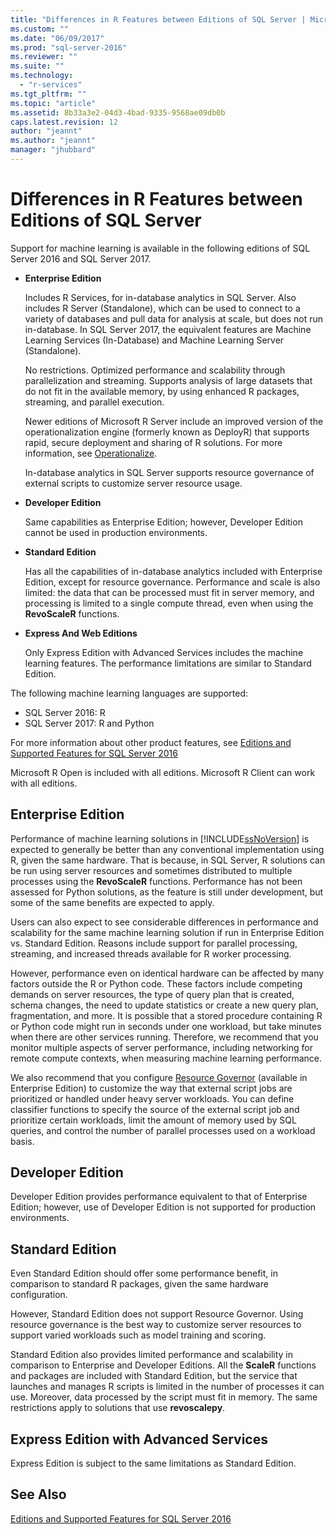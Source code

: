 ```yaml
---
title: "Differences in R Features between Editions of SQL Server | Microsoft Docs"
ms.custom: ""
ms.date: "06/09/2017"
ms.prod: "sql-server-2016"
ms.reviewer: ""
ms.suite: ""
ms.technology: 
  - "r-services"
ms.tgt_pltfrm: ""
ms.topic: "article"
ms.assetid: 8b33a3e2-04d3-4bad-9335-9568ae09db0b
caps.latest.revision: 12
author: "jeannt"
ms.author: "jeannt"
manager: "jhubbard"
---
```


# Differences in R Features between Editions of SQL Server
 
 Support for machine learning is available in the following editions of SQL Server 2016 and SQL Server 2017. 

  
-   **Enterprise Edition**  
    
     Includes R Services, for in-database analytics in SQL Server. Also includes R Server (Standalone), which can be used to connect to a variety of databases and pull data for analysis at scale, but does not run in-database.  In SQL Server 2017, the equivalent features are Machine Learning Services (In-Database) and Machine Learning Server (Standalone).

     No restrictions. Optimized performance and scalability through parallelization and streaming. Supports analysis of large datasets that do not fit in the available memory, by using enhanced R packages, streaming, and parallel execution.  

     
     Newer editions of Microsoft R Server include an improved version of the operationalization engine (formerly known as DeployR) that supports rapid, secure deployment and sharing of R solutions. For more information, see [Operationalize](https://msdn.microsoft.com/microsoft-r/operationalize/about).
  
     In-database analytics in SQL Server supports resource governance of external scripts to customize server resource usage.  
  
-   **Developer Edition**  

     Same capabilities as Enterprise Edition; however, Developer Edition cannot be used in production environments.  

  
-   **Standard Edition**  

     Has all the capabilities of in-database analytics included with Enterprise Edition, except for resource governance. Performance and scale is also limited: the data that can be processed must fit in server memory, and processing is limited to a single compute thread, even when using the **RevoScaleR** functions.
  
-   **Express And Web Editions**  
  
     Only Express Edition with Advanced Services includes the machine learning features. The performance limitations are similar to Standard Edition.  

The following machine learning languages are supported:

+ SQL Server 2016: R 
+ SQL Server 2017: R and Python

For more information about other product features, see [Editions and Supported Features for SQL Server 2016](../../sql-server/editions-and-supported-features-for-sql-server-2016.md) 
 
Microsoft R Open is included with all editions.
Microsoft R Client can work with all editions.
  
## Enterprise Edition  

Performance of machine learning solutions in [!INCLUDE[ssNoVersion](../../includes/ssnoversion-md.md)] is expected to generally be better than any conventional implementation using R, given the same hardware. That is because, in SQL Server, R solutions can be run using server resources and sometimes distributed to multiple processes using the **RevoScaleR** functions. Performance has not been assessed for Python solutions, as the feature is still under development, but some of the same benefits are expected to apply.  

Users can also expect to see considerable differences in performance and scalability for the same machine learning solution if run in Enterprise Edition vs. Standard Edition. Reasons include support for parallel processing, streaming, and increased threads available for R worker processing.  
  
However, performance even on identical hardware can be affected by many factors outside the R or Python code. These factors  include competing demands on server resources, the type of query plan that is created, schema changes, the need to update statistics or create a new query plan, fragmentation, and more. It is possible that a stored procedure containing R or Python code might run in seconds under one workload, but take minutes when there are other services running.  Therefore, we recommend that you monitor multiple aspects of server performance, including networking for remote compute contexts, when measuring machine learning performance.  

We also recommend that you configure [Resource Governor](../../relational-databases/resource-governor/resource-governor.md) (available in Enterprise Edition) to customize the way that external script jobs are prioritized or handled under heavy server workloads. You can define classifier functions to specify the source of the external script job and prioritize certain workloads, limit the amount of memory used by SQL queries,  and control the number of parallel processes used on a workload basis.  
  
## Developer Edition  

Developer Edition provides performance equivalent to that of Enterprise Edition; however, use of Developer Edition is not supported for production environments.  
  
  
## Standard Edition  

Even Standard Edition should offer some performance benefit, in comparison to standard R packages, given the same hardware configuration.  
  
 However, Standard Edition does not support Resource Governor. Using resource governance is the best way to customize server resources to support varied workloads such as model training and scoring.  
  
 Standard Edition also provides limited performance and scalability in comparison to Enterprise and Developer Editions. All the **ScaleR** functions and packages are included with Standard Edition, but the service that launches and manages R scripts is limited in the number of processes it can use. Moreover, data processed by the script must fit in memory.  The same restrictions apply to solutions that use **revoscalepy**.
  
  
## Express Edition with Advanced Services  

Express Edition is subject to the same limitations as Standard Edition.  
  
## See Also  

[Editions and Supported Features for SQL Server 2016](../../sql-server/editions-and-supported-features-for-sql-server-2016.md) 


